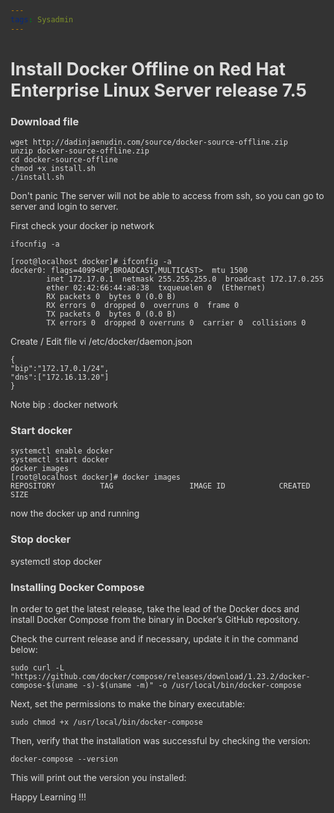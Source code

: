 ```yaml
---
tags: Sysadmin
---
```


<style>

html, body, .ui-content {
    background-color: #333;
    color: #ddd;
}

.markdown-body h1,
.markdown-body h2,
.markdown-body h3,
.markdown-body h4,
.markdown-body h5,
.markdown-body h6 {
    color: #ddd;
}

.markdown-body h1,
.markdown-body h2 {
    border-bottom-color: #ffffff69;
}

.markdown-body h1 .octicon-link,
.markdown-body h2 .octicon-link,
.markdown-body h3 .octicon-link,
.markdown-body h4 .octicon-link,
.markdown-body h5 .octicon-link,
.markdown-body h6 .octicon-link {
    color: #fff;
}

.markdown-body img {
    background-color: transparent;
}

.ui-toc-dropdown .nav>.active:focus>a, .ui-toc-dropdown .nav>.active:hover>a, .ui-toc-dropdown .nav>.active>a {
    color: white;
    border-left: 2px solid white;
}

.expand-toggle:hover, 
.expand-toggle:focus, 
.back-to-top:hover, 
.back-to-top:focus, 
.go-to-bottom:hover, 
.go-to-bottom:focus {
    color: white;
}


.ui-toc-dropdown {
    background-color: #333;
}

.ui-toc-label.btn {
    background-color: #191919;
    color: white;
}

.ui-toc-dropdown .nav>li>a:focus, 
.ui-toc-dropdown .nav>li>a:hover {
    color: white;
    border-left: 1px solid white;
}

.markdown-body blockquote {
    color: #bcbcbc;
}

.markdown-body table tr {
    background-color: #5f5f5f;
}

.markdown-body table tr:nth-child(2n) {
    background-color: #4f4f4f;
}

.markdown-body code,
.markdown-body tt {
    color: #eee;
    background-color: rgba(230, 230, 230, 0.36);
}

a,
.open-files-container li.selected a {
    color: #5EB7E0;
}


</style>


# Install Docker Offline on Red Hat Enterprise Linux Server release 7.5


### Download file

```
wget http://dadinjaenudin.com/source/docker-source-offline.zip
unzip docker-source-offline.zip
cd docker-source-offline
chmod +x install.sh
./install.sh

```

Don't panic The server will not be able to access from ssh, so you can go to server and login to server.

First check your docker ip network
```
ifocnfig -a

[root@localhost docker]# ifconfig -a
docker0: flags=4099<UP,BROADCAST,MULTICAST>  mtu 1500
        inet 172.17.0.1  netmask 255.255.255.0  broadcast 172.17.0.255
        ether 02:42:66:44:a8:38  txqueuelen 0  (Ethernet)
        RX packets 0  bytes 0 (0.0 B)
        RX errors 0  dropped 0  overruns 0  frame 0
        TX packets 0  bytes 0 (0.0 B)
        TX errors 0  dropped 0 overruns 0  carrier 0  collisions 0
```

Create / Edit file
vi /etc/docker/daemon.json
```
{
"bip":"172.17.0.1/24",
"dns":["172.16.13.20"]
}
```
Note bip : docker network

### Start docker
```
systemctl enable docker
systemctl start docker
docker images
[root@localhost docker]# docker images
REPOSITORY          TAG                 IMAGE ID            CREATED             SIZE

```

now the docker up and running

### Stop docker
systemctl stop docker

### Installing Docker Compose
In order to get the latest release, take the lead of the Docker docs and install Docker Compose from the binary in Docker’s GitHub repository.

Check the current release and if necessary, update it in the command below:
```
sudo curl -L "https://github.com/docker/compose/releases/download/1.23.2/docker-compose-$(uname -s)-$(uname -m)" -o /usr/local/bin/docker-compose
```

Next, set the permissions to make the binary executable:
```
sudo chmod +x /usr/local/bin/docker-compose
```

Then, verify that the installation was successful by checking the version:

```
docker-compose --version
```

This will print out the version you installed:


Happy Learning !!!
